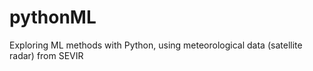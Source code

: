 # pythonML
Exploring ML methods with Python, using meteorological data (satellite radar) from SEVIR
